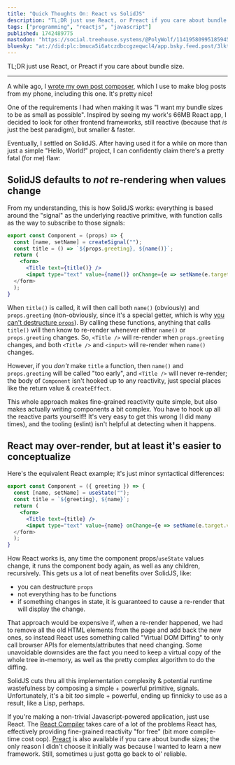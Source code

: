 ```yaml
---
title: "Quick Thoughts On: React vs SolidJS"
description: "TL;DR just use React, or Preact if you care about bundle size.\r \r ---\r \r A while ago, I [wrote my own post composer](https://wolfgirl.dev..."
tags: ["programming", "reactjs", "javascript"]
published: 1742489775
mastodon: "https://social.treehouse.systems/@PolyWolf/114195809951859457"
bluesky: "at://did:plc:bmuca5i6atczdbccgzeqwcl4/app.bsky.feed.post/3lkt6442g2k2v"
---
```


TL;DR just use React, or Preact if you care about bundle size.

---

A while ago, I [wrote my own post composer](https://wolfgirl.dev/blog/2024-11-08-what-if-anyone-could-use-my-post-composer-/), which I use to make blog posts from my phone, including this one. It's pretty nice!

One of the requirements I had when making it was "I want my bundle sizes to be as small as possible". Inspired by seeing my work's 66MB React app, I decided to look for other frontend frameworks, still reactive (because that _is_ just the best paradigm), but smaller & faster.

Eventually, I settled on SolidJS. After having used it for a while on more than just a simple "Hello, World!" project, I can confidently claim there's a pretty fatal (for me) flaw:

## SolidJS defaults to _not_ re-rendering when values change

From my understanding, this is how SolidJS works: everything is based around the "signal" as the underlying reactive primitive, with function calls as the way to subscribe to those signals:

```jsx
export const Component = (props) => {
  const [name, setName] = createSignal("");
  const title = () => `${props.greeting}, ${name()}`;
  return (
    <form>
      <Title text={title()} />
      <input type="text" value={name()} onChange={e => setName(e.target.value) />
  </form>
  );
}
```

When `title()` is called, it will then call both `name()` (obviously) and `props.greeting` (non-obviously, since it's a special getter, which is why [you can't destructure `props`](https://docs.solidjs.com/concepts/components/props#destructuring-props)). By calling these functions, anything that calls `title()` will then know to re-render whenever either `name()` or `props.greeting` changes. So, `<Title />` will re-render when `props.greeting` changes, and both `<Title />` and `<input>` will re-render when `name()` changes.

However, if you _don't_ make `title` a function, then `name()` and `props.greeting` will be called "too early", and `<Title />` will never re-render; the body of `Component` isn't hooked up to any reactivity, just special places like the return value & `createEffect`.

This whole approach makes fine-grained reactivity quite simple, but also makes actually writing components a bit complex. You have to hook up all the reactive parts yourself!! It's very easy to get this wrong (I did many times), and the tooling (eslint) isn't helpful at detecting when it happens.

## React may over-render, but at least it's easier to conceptualize

Here's the equivalent React example; it's just minor syntactical differences:

```jsx
export const Component = ({ greeting }) => {
  const [name, setName] = useState("");
  const title = `${greeting}, ${name}`;
  return (
    <form>
      <Title text={title} />
      <input type="text" value={name} onChange={e => setName(e.target.value) />
  </form>
  );
}
```

How React works is, any time the component props/`useState` values change, it runs the component body again, as well as any children, recursively. This gets us a lot of neat benefits over SolidJS, like:
* you can destructure `props`
* not everything has to be functions
* if something changes in state, it is guaranteed to cause a re-render that will display the change.

That approach would be expensive if, when a re-render happened, we had to remove all the old HTML elements from the page and add back the new ones, so instead React uses something called "Virtual DOM Diffing" to only call browser APIs for elements/attributes that need changing. Some unavoidable downsides are the fact you need to keep a virtual copy of the whole tree in-memory, as well as the pretty complex algorithm to do the diffing.

SolidJS cuts thru all this implementation complexity & potential runtime wastefulness by composing a simple + powerful primitive, signals. Unfortunately, it's a bit _too_ simple + powerful, ending up finnicky to use as a result, like a Lisp, perhaps.

If you're making a non-trivial Javascript-powered application, just use React. The [React Compiler](https://react.dev/learn/react-compiler) takes care of a lot of the problems React has, effectively providing fine-grained reactivity "for free" (bit more compile-time cost oop). [Preact](https://preactjs.com/) is also available if you care about bundle sizes; the only reason I didn't choose it initially was because I wanted to learn a new framework. Still, sometimes u just gotta go back to ol' reliable.